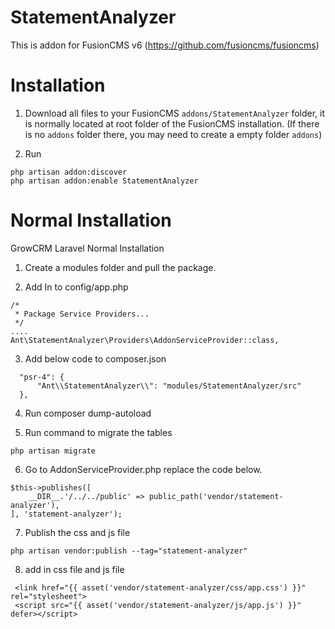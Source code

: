 # StatementAnalyzer
This is addon for FusionCMS v6 (https://github.com/fusioncms/fusioncms)

# Installation #
1. Download all files to your FusionCMS `addons/StatementAnalyzer` folder, it is normally located at root folder of the FusionCMS installation. (If there is no `addons` folder there, you may need to create a empty folder `addons`)

2. Run 
```
php artisan addon:discover
php artisan addon:enable StatementAnalyzer
``` 

# Normal Installation 
GrowCRM Laravel Normal Installation  
1. Create a modules folder and pull the package.
 
2. Add In to config/app.php
```
/*
 * Package Service Providers...
 */
....
Ant\StatementAnalyzer\Providers\AddonServiceProvider::class,
```
  
3. Add below code to composer.json
```
  "psr-4": {
      "Ant\\StatementAnalyzer\\": "modules/StatementAnalyzer/src"
  },

```
  
4. Run composer dump-autoload

5. Run command to migrate the tables
```
php artisan migrate
```

6. Go to AddonServiceProvider.php replace the code below.
```
$this->publishes([
    __DIR__.'/../../public' => public_path('vendor/statement-analyzer'),
], 'statement-analyzer');
```

7. Publish the css and js file
```
php artisan vendor:publish --tag="statement-analyzer"
```

8. add in css file and js file
```
 <link href="{{ asset('vendor/statement-analyzer/css/app.css') }}" rel="stylesheet">
 <script src="{{ asset('vendor/statement-analyzer/js/app.js') }}" defer></script>
```
